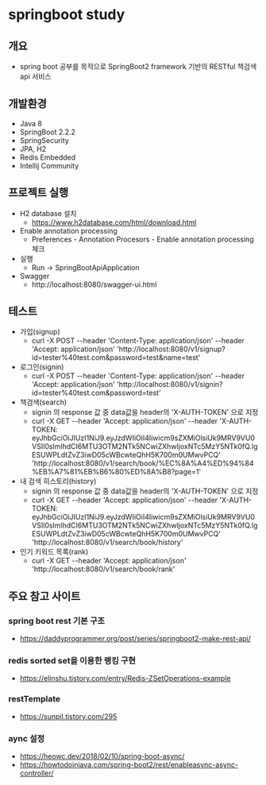 # springboot study
## 개요
- spring boot 공부를 목적으로 SpringBoot2 framework 기반의 RESTful 책검색 api 서비스

## 개발환경
- Java 8
- SpringBoot 2.2.2
- SpringSecurity 
- JPA, H2
- Redis Embedded
- Intellij Community

## 프로젝트 실행
- H2 database 설치
    - https://www.h2database.com/html/download.html
- Enable annotation processing
    - Preferences - Annotation Procesors - Enable annotation processing 체크
- 실행
    - Run -> SpringBootApiApplication
- Swagger
    - http://localhost:8080/swagger-ui.html

## 테스트
- 가입(signup)
	- curl -X POST --header 'Content-Type: application/json' --header 'Accept: application/json' 'http://localhost:8080/v1/signup?id=tester%40test.com&password=test&name=test'
- 로그인(signin)
	- curl -X POST --header 'Content-Type: application/json' --header 'Accept: application/json' 'http://localhost:8080/v1/signin?id=tester%40test.com&password=test'
- 책검색(search)
	- signin 의 response 값 중 data값을 header의 'X-AUTH-TOKEN' 으로 지정
	- curl -X GET --header 'Accept: application/json' --header 'X-AUTH-TOKEN: eyJhbGciOiJIUzI1NiJ9.eyJzdWIiOiI4Iiwicm9sZXMiOlsiUk9MRV9VU0VSIl0sImlhdCI6MTU3OTM2NTk5NCwiZXhwIjoxNTc5MzY5NTk0fQ.lgESUWPLdtZvZ3iwD05cWBcwteQhH5K700m0UMwvPCQ' 'http://localhost:8080/v1/search/book/%EC%8A%A4%ED%94%84%EB%A7%81%EB%B6%80%ED%8A%B8?page=1'
- 내 검색 히스토리(history)
	- signin 의 response 값 중 data값을 header의 'X-AUTH-TOKEN' 으로 지정
	- curl -X GET --header 'Accept: application/json' --header 'X-AUTH-TOKEN: eyJhbGciOiJIUzI1NiJ9.eyJzdWIiOiI4Iiwicm9sZXMiOlsiUk9MRV9VU0VSIl0sImlhdCI6MTU3OTM2NTk5NCwiZXhwIjoxNTc5MzY5NTk0fQ.lgESUWPLdtZvZ3iwD05cWBcwteQhH5K700m0UMwvPCQ' 'http://localhost:8080/v1/search/book/history'
- 인기 키워드 목록(rank)
	-  curl -X GET --header 'Accept: application/json' 'http://localhost:8080/v1/search/book/rank'

## 주요 참고 사이트
### spring boot rest 기본 구조
- https://daddyprogrammer.org/post/series/springboot2-make-rest-api/
### redis sorted set을 이용한 랭킹 구현
- https://elinshu.tistory.com/entry/Redis-ZSetOperations-example
### restTemplate
- https://sunpil.tistory.com/295
### aync 설정
- https://heowc.dev/2018/02/10/spring-boot-async/
- https://howtodoinjava.com/spring-boot2/rest/enableasync-async-controller/

